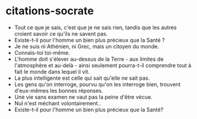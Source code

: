 # citations-socrate

- Tout ce que je sais, c'est que je ne sais rien, tandis que les autres croient savoir ce qu'ils ne savent pas.
- Existe-t-il pour l'homme un bien plus précieux que la Santé ?
- Je ne suis ni Athénien, ni Grec, mais un citoyen du monde.
- Connais-toi toi-même.
- L'homme doit s'élever au-dessus de la Terre - aux limites de l'atmosphère et au-delà - ainsi seulement pourra-t-il comprendre tout à fait le monde dans lequel il vit.
- La plus intelligente est celle qui sait qu'elle ne sait pas.
- Les gens qu'on interroge, pourvu qu'on les interroge bien, trouvent d'eux-mêmes les bonnes réponses.
- Une vie sans examen ne vaut pas la peine d'être vécue.
- Nul n'est méchant volontairement..
- Existe-t-il pour l'homme un bien plus précieux que la Santé?
